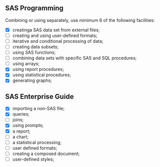 ## SAS Programming

Combining or using separately, use minimum 6 of the following facilities:

- [x] creatinga SAS data set from external files;
- [ ] creating and using user-defined  formats;
- [ ] iterative  and  conditional  processing  of  data;
- [ ] creating data subsets;
- [ ] using SAS  functions;
- [ ] combining  data  sets  with  specific  SAS  and  SQL procedures;
- [ ] using arrays;
- [x] using  report procedures;
- [x] using  statistical  procedures;
- [x] generating graphs;

## SAS Enterprise Guide

- [x] importing a non-SAS file;
- [x] queries;
- [ ] joins;
- [x] using prompts;
- [x] a report;
- [ ] a chart;
- [ ] a statistical processing;
- [ ] user defined formats;
- [ ] creating a composed document;
- [ ] user-defined styles;